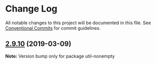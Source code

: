 # Change Log

All notable changes to this project will be documented in this file.
See [Conventional Commits](https://conventionalcommits.org) for commit guidelines.

## [2.9.10](https://gitlab.com/codsen/codsen/compare/util-nonempty@2.9.9...util-nonempty@2.9.10) (2019-03-09)

**Note:** Version bump only for package util-nonempty
